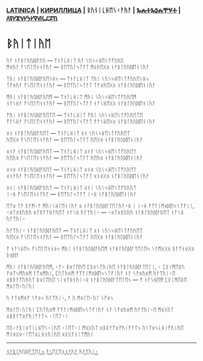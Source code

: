 ### [LATINICA](../Latn/Byitiye.md) | [КИРИЛЛИЦА](../Cyrl/Бытие.md) | ᚱᚢᚾᛁᚳᚺᛖᛊᚲᚨᚤᚨ | [ⰃⰎⰀⰃⰑⰎⰉⰜⰀ](../Glag/Ⰱⱏⰹⱅⰹⰵ.md) | [𐍓𐍠𐍔𐍮𐍝𐍔𐍟𐍔𐍠𐍜𐍡𐍚𐍐𐍴](../Perm/𐍑𐍨𐍢𐍙𐍔.md)

# ᛒᚤᛁᛏᛁᚤᛖ

ᚤᚨ ᚾᚨᛒᛚᚤᚢᛞᚨᚤᚢ — ᛉᚾᚨᚳᚺᛁᛏ ᚤᚨ ᛊᚢᛊᛃᚺᛖᛊᛏᚡᚢᚤᚢ  
ᛗᛟᚤᚨ ᚡᛊᛖᛚᛖᚾᚾᚨᚤᚨ — ᚱᛖᛉᚢᛚᛃᛏᚨᛏ ᛗᛟᚤᛖᚷᛟ ᚾᚨᛒᛚᚤᚢᛞᛖᚾᛁᚤᚨ

ᛏᚤᛁ ᚾᚨᛒᛚᚤᚢᛞᚨᚤᛖᛊᚺᛃ — ᛉᚾᚨᚳᚺᛁᛏ ᛏᚤᛁ ᛊᚢᛊᛃᚺᛖᛊᛏᚡᚢᚤᛖᛊᚺᛃ  
ᛏᚡᛟᚤᚨ ᚡᛊᛖᛚᛖᚾᚾᚨᚤᚨ — ᚱᛖᛉᚢᛚᛃᛏᚨᛏ ᛏᚡᛟᚤᛖᚷᛟ ᚾᚨᛒᛚᚤᚢᛞᛖᚾᛁᚤᚨ

ᛗᚤᛁ ᚾᚨᛒᛚᚤᚢᛞᚨᚤᛖᛗ — ᛉᚾᚨᚳᚺᛁᛏ ᛗᚤᛁ ᛊᚢᛊᛃᚺᛖᛊᛏᚡᚢᚤᛖᛗ  
ᚾᚨᛊᚺᚨ ᚡᛊᛖᛚᛖᚾᚾᚨᚤᚨ — ᚱᛖᛉᚢᛚᛃᛏᚨᛏ ᚾᚨᛊᚺᛖᚷᛟ ᚾᚨᛒᛚᚤᚢᛞᛖᚾᛁᚤᚨ

ᚡᚤᛁ ᚾᚨᛒᛚᚤᚢᛞᚨᚤᛖᛏᛖ — ᛉᚾᚨᚳᚺᛁᛏ ᚡᚤᛁ ᛊᚢᛊᛃᚺᛖᛊᛏᚡᚢᚤᛖᛏᛖ  
ᚡᚨᛊᚺᚨ ᚡᛊᛖᛚᛖᚾᚾᚨᚤᚨ — ᚱᛖᛉᚢᛚᛃᛏᚨᛏ ᚡᚨᛊᚺᛖᚷᛟ ᚾᚨᛒᛚᚤᚢᛞᛖᚾᛁᚤᚨ

ᛟᚾ ᚾᚨᛒᛚᚤᚢᛞᚨᚤᛖᛏ — ᛉᚾᚨᚳᚺᛁᛏ ᛟᚾ ᛊᚢᛊᛃᚺᛖᛊᛏᚡᚢᚤᛖᛏ  
ᚤᛖᚷᛟ ᚡᛊᛖᛚᛖᚾᚾᚨᚤᚨ — ᚱᛖᛉᚢᛚᛃᛏᚨᛏ ᚤᛖᚷᛟ ᚾᚨᛒᛚᚤᚢᛞᛖᚾᛁᚤᚨ

ᛟᚾᚨ ᚾᚨᛒᛚᚤᚢᛞᚨᚤᛖᛏ — ᛉᚾᚨᚳᚺᛁᛏ ᛟᚾᚨ ᛊᚢᛊᛃᚺᛖᛊᛏᚡᚢᚤᛖᛏ  
ᚤᛖᚤᛟ ᚡᛊᛖᛚᛖᚾᚾᚨᚤᚨ — ᚱᛖᛉᚢᛚᛃᛏᚨᛏ ᚤᛖᚤᛟ ᚾᚨᛒᛚᚤᚢᛞᛖᚾᛁᚤᚨ

ᛟᚾᛟ ᚾᚨᛒᛚᚤᚢᛞᚨᚤᛖᛏ — ᛉᚾᚨᚳᚺᛁᛏ ᛟᚾᛟ ᛊᚢᛊᛃᚺᛖᛊᛏᚡᚢᚤᛖᛏ  
ᛟᚾᚨᚤᚨ ᚡᛊᛖᛚᛖᚾᚾᚨᚤᚨ — ᚱᛖᛉᚢᛚᛃᛏᚨᛏ ᛟᚾᛟᚷᛟ ᚾᚨᛒᛚᚤᚢᛞᛖᚾᛁᚤᚨ

ᛟᚾᛁ ᚾᚨᛒᛚᚤᚢᛞᚨᚤᚢᛏ — ᛉᚾᚨᚳᚺᛁᛏ ᛟᚾᛁ ᛊᚢᛊᛃᚺᛖᛊᛏᚡᚢᚤᚢᛏ  
ᛁᚲᚺ ᚡᛊᛖᛚᛖᚾᚾᚨᚤᚨ — ᚱᛖᛉᚢᛚᛃᛏᚨᛏ ᛁᚲᚺ ᚾᚨᛒᛚᚤᚢᛞᛖᚾᛁᚤᚨ


ᛖᛏᛟ ᛏᚨ ᚱᚨᛗᚲᚨ ᛗᚤᛁᛊᚺᛚᛖᚾᛁᚤᚨ ᛟ ᚾᚨᛒᛚᚤᚢᛞᚨᛏᛖᛚᚤᚨᚲᚺ ᛁ ᛁᚲᚺ ᚡᛉᚨᛁᛗᛟᛞᛖᛃᛊᛏᚡᛁᛁ, ᚲᛟᛏᛟᚱᚢᚤᚢ ᛟᛏᚱᚨᛉᚺᚨᚤᛖᛏ ᚾᚨᛊᚺ ᚤᚨᛉᚤᛁᚲ — ᚲᛟᛏᛟᚱᚢᚤᚢ ᚾᚨᛒᛚᚤᚢᛞᚨᚤᛖᛏ ᚾᚨᛊᚺ ᚤᚨᛉᚤᛁᚲ

ᚤᚨᛉᚤᛁᚲ ᚾᚨᛒᛚᚤᚢᛞᚨᚤᛖᛏ — ᛉᚾᚨᚳᚺᛁᛏ ᛟᚾ ᛊᚢᛊᛃᚺᛖᛊᛏᚡᚢᚤᛖᛏ  
ᚤᛖᚷᛟ ᚡᛊᛖᛚᛖᚾᚾᚨᚤᚨ — ᚱᛖᛉᚢᛚᛃᛏᚨᛏ ᚤᛖᚷᛟ ᚾᚨᛒᛚᚤᚢᛞᛖᚾᛁᚤᚨ

ᚡ ᚾᚨᛊᚺᛖᛃ ᚡᛊᛖᛚᛖᚾᚾᛟᛃ ᛗᚤᛁ ᚾᚨᛒᛚᚤᚢᛞᚨᚤᛖᛗ ᚾᚨᛒᛚᚤᚢᛞᚨᛏᛖᛚᛖᛃ ᛊᚨᛗᛟᚷᛟ ᚱᚨᛉᚾᛟᚷᛟ ᚱᛟᛞᚨ

ᛗᚤᛁ ᚾᚨᛒᛚᚤᚢᛞᚨᚤᛖᛗ, ᚲᚨᚲ ᛒᛟᛚᛖᚤᛖ ᛈᚱᛟᛊᛏᚤᛁᚤᛖ ᚾᚨᛒᛚᚤᚢᛞᚨᛏᛖᛚᛁ, ᚲ ᛈᚱᛁᛗᛖᚱᚢ ᚡᛟᛉᛃᛗᚤᛟᛗ ᚨᛏᛟᛗᚤᛁ, ᛈᚢᛏᚤᛟᛗ ᚡᛉᚨᛁᛗᛟᛞᛖᛃᛊᛏᚡᛁᚤᚨ ᚾᚨ ᛊᚡᛟᚤᛟᛗ ᚤᚨᛉᚤᛁᚲᛖ ᛟᛒᚱᚨᛉᚢᚤᚢᛏ ᛒᛟᛚᛖᚤᛖ ᛊᛚᛟᛉᚺᚾᚤᛁᚲᚺ ᚾᚨᛒᛚᚤᚢᛞᚨᛏᛖᛚᛖᛃ — ᚡ ᚾᚨᛊᚺᛖᛗ ᛈᚱᛁᛗᛖᚱᛖ ᛗᛟᛚᛖᚲᚢᛚᚤᛁ

ᚢ ᚨᛏᛟᛗᛟᚡ ᛊᚡᛟᛃ ᚤᚨᛉᚤᛁᚲ, ᚨ ᚢ ᛗᛟᛚᛖᚲᚢᛚ ᛊᚡᛟᛃ

ᛗᛟᛚᛖᚲᚢᛚᚤᛁ ᛈᚢᛏᚤᛟᛗ ᚡᛉᚨᛁᛗᛟᛞᛖᛃᛊᛏᚡᛁᚤᚨ ᚾᚨ ᛊᚡᛟᚤᛟᛗ ᚤᚨᛉᚤᛁᚲᛖ ᛗᛟᚷᚢᛏ ᛟᛒᚱᚨᛉᛟᚡᚤᛁᚡᚨᛏᛃ ᚲᛚᛖᛏᚲᛁ

ᛖᚢᚲᚨᚱᛁᛟᛏᛁᚳᚺᛖᛊᚲᛁᚤᛖ ᚲᛚᛖᛏᚲᛁ ᛗᛟᚷᚢᛏ ᛟᛒᚱᚨᛉᛟᚡᚤᛁᚡᚨᛏᛃ ᚢᛊᛏᛟᛃᚳᚺᛁᚡᚤᛁᚤᛖ ᛗᚾᛟᚷᛟᚲᛚᛖᛏᛟᚳᚺᚾᚤᛁᚤᛖ ᛟᚱᚷᚨᚾᛁᛉᛗᚤᛁ


___
[ᚾᚨᛒᛚᚤᚢᛞᚨᛏᛖᛚᛃ](ᚾᚨᛒᛚᚤᚢᛞᚨᛏᛖᛚᛃ.md)
[ᚡᛊᛖᛚᛖᚾᚾᚨᚤᚨ](ᚡᛊᛖᛚᛖᚾᚾᚨᚤᚨ.md)
[ᚤᚨᛉᚤᛁᚲ](ᚤᚨᛉᚤᛁᚲ.md)
